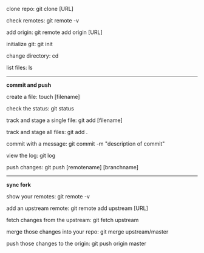clone repo: git clone [URL]

check remotes: git remote -v

add origin: git remote add origin [URL]

initialize git: git init

change directory: cd

list files: ls

-------------
**commit and push**

create a file: touch [filename]

check the status: git status

track and stage a single file: git add [filename]

track and stage all files: git add .

commit with a message: git commit -m "description of commit"

view the log: git log

push changes: git push [remotename] [branchname]

-------------
**sync fork**

show your remotes: git remote -v

add an upstream remote: git remote add upstream [URL]

fetch changes from the upstream: git fetch upstream

merge those changes into your repo: git merge upstream/master

push those changes to the origin: git push origin master

